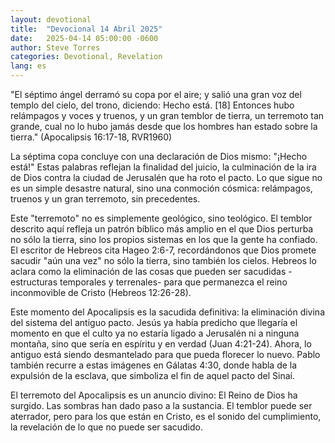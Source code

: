 ```yaml
---
layout: devotional
title:  "Devocional 14 Abril 2025"
date:   2025-04-14 05:00:00 -0600
author: Steve Torres
categories: Devotional, Revelation
lang: es
---
```


<div class="scripture">
  "El séptimo ángel derramó su copa por el aire; y salió una gran voz del templo del cielo, del trono, diciendo: Hecho está. [18] Entonces hubo relámpagos y voces y truenos, y un gran temblor de tierra, un terremoto tan grande, cual no lo hubo jamás desde que los hombres han estado sobre la tierra." (Apocalipsis 16:17-18, RVR1960)
</div>

La séptima copa concluye con una declaración de Dios mismo: "¡Hecho está!" Estas palabras reflejan la finalidad del juicio, la culminación de la ira de Dios contra la ciudad de Jerusalén que ha roto el pacto. Lo que sigue no es un simple desastre natural, sino una conmoción cósmica: relámpagos, truenos y un gran terremoto, sin precedentes.

Este "terremoto" no es simplemente geológico, sino teológico. El temblor descrito aquí refleja un patrón bíblico más amplio en el que Dios perturba no sólo la tierra, sino los propios sistemas en los que la gente ha confiado. El escritor de Hebreos cita Hageo 2:6-7, recordándonos que Dios promete sacudir "aún una vez" no sólo la tierra, sino también los cielos. Hebreos lo aclara como la eliminación de las cosas que pueden ser sacudidas -estructuras temporales y terrenales- para que permanezca el reino inconmovible de Cristo (Hebreos 12:26-28).

Este momento del Apocalipsis es la sacudida definitiva: la eliminación divina del sistema del antiguo pacto. Jesús ya había predicho que llegaría el momento en que el culto ya no estaría ligado a Jerusalén ni a ninguna montaña, sino que sería en espíritu y en verdad (Juan 4:21-24). Ahora, lo antiguo está siendo desmantelado para que pueda florecer lo nuevo. Pablo también recurre a estas imágenes en Gálatas 4:30, donde habla de la expulsión de la esclava, que simboliza el fin de aquel pacto del Sinaí.

El terremoto del Apocalipsis es un anuncio divino: El Reino de Dios ha surgido. Las sombras han dado paso a la sustancia. El temblor puede ser aterrador, pero para los que están en Cristo, es el sonido del cumplimiento, la revelación de lo que no puede ser sacudido.